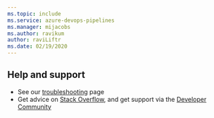 ```yaml
---
ms.topic: include
ms.service: azure-devops-pipelines
ms.manager: mijacobs
ms.author: ravikum
author: raviLiftr
ms.date: 02/19/2020
---
```


## Help and support

* See our [troubleshooting](../../troubleshooting/troubleshooting.md) page
* Get advice on [Stack Overflow](https://stackoverflow.com/questions/tagged/azure-devops),
  and get support via the [Developer Community](https://developercommunity.visualstudio.com/spaces/21/index.html)

